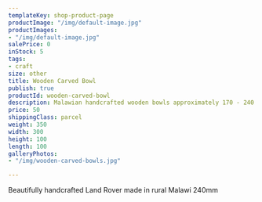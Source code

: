 ```yaml
---
templateKey: shop-product-page
productImage: "/img/default-image.jpg"
productImages:
- "/img/default-image.jpg"
salePrice: 0
inStock: 5
tags:
- craft
size: other
title: Wooden Carved Bowl
publish: true
productId: wooden-carved-bowl
description: Malawian handcrafted wooden bowls approximately 170 - 240 mm
price: 50
shippingClass: parcel
weight: 350
width: 300
height: 100
length: 100
galleryPhotos:
- "/img/wooden-carved-bowls.jpg"

---
```

Beautifully handcrafted Land Rover made in rural Malawi 240mm